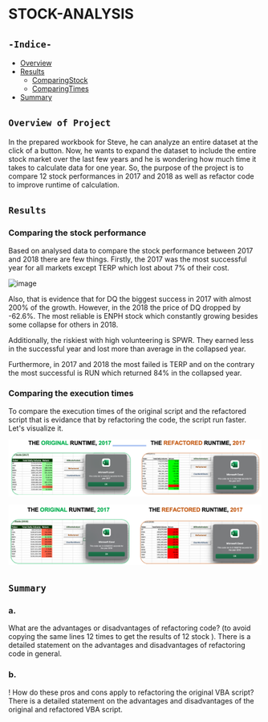 # STOCK-ANALYSIS

## `-Indice-`

- [Overview](#overview-of-project)
- [Results](#results)
  - [ComparingStock](#Comparing-the-stock-performance)
  - [ComparingTimes](#Comparing-the-execution-times)
- [Summary](#summary)

## `Overview of Project`

In the prepared workbook for Steve, he can analyze an entire dataset at the click of a button. Now, he wants to expand the dataset to include the entire stock market over the last few years and he is wondering how much time it takes to calculate data for one year. So, the purpose of the project is to compare 12 stock performances in 2017 and 2018 as well as refactor code to improve runtime of calculation.

## `Results`

### Comparing the stock performance

Based on analysed data to compare the stock performance between 2017 and 2018 there are few things.
Firstly, the 2017 was the most successful year for all markets except TERP which lost about 7% of their cost.

![image](https://user-images.githubusercontent.com/68247343/124628254-47e5f400-de4e-11eb-821c-fc8ecfbd80d3.png)

Also, that is evidence that for DQ the biggest success in 2017 with almost 200% of the growth. However, in the 2018 the price of DQ dropped by -62.6%. The most reliable is ENPH stock which constantly growing besides some collapse for others in 2018.

Additionally, the riskiest with high volunteering is SPWR. They earned less in the successful year and lost more than average in the collapsed year.

Furthermore, in 2017 and 2018 the most failed is TERP and on the contrary the most successful is RUN which returned 84% in the collapsed year. 

### Comparing the execution times

To compare the execution times of the original script and the refactored script that is evidance that by refactoring the code, the script run faster. Let's visualize it.

![2017_runtime](./Resources/VBA_Challenge_2017.png)

![2018_runtime](./Resources/VBA_Challenge_2018.png)

## `Summary`

### a.

What are the advantages or disadvantages of refactoring code? (to avoid copying the same lines 12 times to get the results of 12 stock ). There is a detailed statement on the advantages and disadvantages of refactoring code in general.

### b.

! How do these pros and cons apply to refactoring the original VBA script? There is a detailed statement on the advantages and disadvantages of the original and refactored VBA script.
